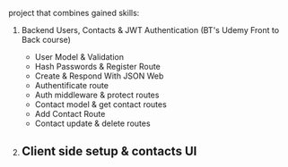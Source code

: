 project that combines gained skills:

1. Backend Users, Contacts & JWT Authentication (BT's Udemy Front to Back course)

   - User Model & Validation
   - Hash Passwords & Register Route
   - Create & Respond With JSON Web
   - Authentificate route
   - Auth middleware & protect routes
   - Contact model & get contact routes
   - Add Contact Route
   - Contact update & delete routes

2. Client side setup & contacts UI
   -
